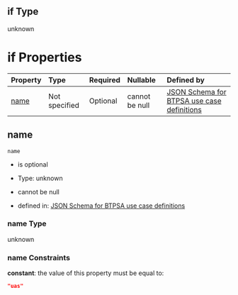 ## if Type

unknown

# if Properties

| Property      | Type          | Required | Nullable       | Defined by                                                                                                                                                                                                          |
| :------------ | :------------ | :------- | :------------- | :------------------------------------------------------------------------------------------------------------------------------------------------------------------------------------------------------------------ |
| [name](#name) | Not specified | Optional | cannot be null | [JSON Schema for BTPSA use case definitions](btpsa-usecase-properties-services-items-allof-1-then-allof-115-if-properties-name.md "undefined#/properties/services/items/allOf/1/then/allOf/115/if/properties/name") |

## name



`name`

*   is optional

*   Type: unknown

*   cannot be null

*   defined in: [JSON Schema for BTPSA use case definitions](btpsa-usecase-properties-services-items-allof-1-then-allof-115-if-properties-name.md "undefined#/properties/services/items/allOf/1/then/allOf/115/if/properties/name")

### name Type

unknown

### name Constraints

**constant**: the value of this property must be equal to:

```json
"uas"
```
